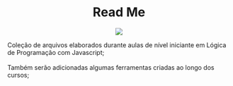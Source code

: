 <h1 align="center"> Read Me </h1>
<p align="center">
<img src="http://img.shields.io/static/v1?label=STATUS&message=EM%20DESENVOLVIMENTO&color=GREEN&style=for-the-badge"/>
</p>

Coleção de arquivos elaborados durante aulas de nível iniciante em Lógica de Programação com Javascript;
<br><br>
Também serão adicionadas algumas ferramentas criadas ao longo dos cursos;
